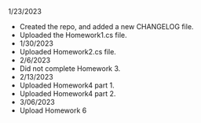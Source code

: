 1/23/2023
- Created the repo, and added a new CHANGELOG file.
- Uploaded the Homework1.cs file.
- 1/30/2023
- Uploaded Homework2.cs file.
- 2/6/2023
- Did not complete Homework 3.
- 2/13/2023
- Uploaded Homework4 part 1.
- Uploaded Homework4 part 2.
- 3/06/2023
- Upload Homework 6
